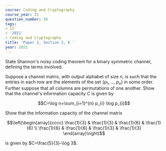 ```yaml
---
course: Coding and Cryptography
course_year: II
question_number: 36
tags:
- II
- '2021'
- Coding and Cryptography
title: 'Paper 2, Section I, K '
year: 2021
---
```




State Shannon's noisy coding theorem for a binary symmetric channel, defining the terms involved.

Suppose a channel matrix, with output alphabet of size $n$, is such that the entries in each row are the elements of the set $\left\{p_{1}, \ldots, p_{n}\right\}$ in some order. Further suppose that all columns are permutations of one another. Show that the channel's information capacity $C$ is given by

$$C=\log n+\sum_{i=1}^{n} p_{i} \log p_{i}$$

Show that the information capacity of the channel matrix

$$\left(\begin{array}{cccc}
\frac{1}{3} & \frac{1}{3} & \frac{1}{6} & \frac{1}{6} \\
\frac{1}{6} & \frac{1}{6} & \frac{1}{3} & \frac{1}{3}
\end{array}\right)$$

is given by $C=\frac{5}{3}-\log 3$.
